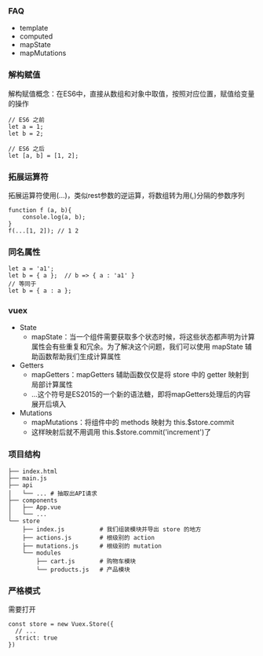 ### FAQ

* template
* computed
* mapState
* mapMutations

### 解构赋值

解构赋值概念：在ES6中，直接从数组和对象中取值，按照对应位置，赋值给变量的操作

```
// ES6 之前
let a = 1;
let b = 2;

// ES6 之后
let [a, b] = [1, 2];
```

### 拓展运算符

拓展运算符使用(...)，类似rest参数的逆运算，将数组转为用(,)分隔的参数序列

```
function f (a, b){
    console.log(a, b);
}
f(...[1, 2]); // 1 2
```

### 同名属性

```
let a = 'a1';
let b = { a };  // b => { a : 'a1' }
// 等同于
let b = { a : a };
```

### vuex

* State
    * mapState：当一个组件需要获取多个状态时候，将这些状态都声明为计算属性会有些重复和冗余。为了解决这个问题，我们可以使用 mapState 辅助函数帮助我们生成计算属性
* Getters
    * mapGetters：mapGetters 辅助函数仅仅是将 store 中的 getter 映射到局部计算属性
    * …这个符号是ES2015的一个新的语法糖，即将mapGetters处理后的内容展开后填入
* Mutations
    * mapMutations：将组件中的 methods 映射为 this.$store.commit
    * 这样映射后就不用调用 this.$store.commit('increment')了

### 项目结构

```
├── index.html
├── main.js
├── api
│   └── ... # 抽取出API请求
├── components
│   ├── App.vue
│   └── ...
└── store
    ├── index.js          # 我们组装模块并导出 store 的地方
    ├── actions.js        # 根级别的 action
    ├── mutations.js      # 根级别的 mutation
    └── modules
        ├── cart.js       # 购物车模块
        └── products.js   # 产品模块
```        

### 严格模式

需要打开

```
const store = new Vuex.Store({
  // ...
  strict: true
})
```
